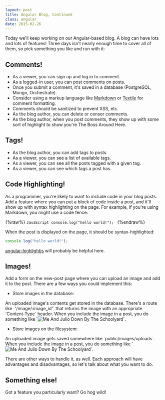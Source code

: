 ```yaml
---
layout: post
title: Angular Blog, Continued
class: angular
date: 2015-02-26
---
```


Today we'll keep working on our Angular-based blog. A blog can have lots and lots of features! Three days isn't nearly enough time to cover all of them, so pick something you like and run with it:

## Comments!

* As a viewer, you can sign up and log in to comment.
* As a logged-in user, you can post comments on posts.
 * Once you submit a comment, it's saved in a database (PostgreSQL, Mongo, Orchestrate).
 * Consider using a markup language like [Markdown][markdown-npm] or [Textile][textile-npm] for comment formatting.
 * Comments should be sanitized to prevent XSS, etc.
* As the blog author, you can delete or censor comments.
* As the blog author, when you post comments, they show up with some sort of highlight to show you're The Boss Around Here.

## Tags!

* As the blog author, you can add tags to posts.
* As a viewer, you can see a list of available tags.
* As a viewer, you can see all the posts tagged with a given tag.
* As a viewer, you can see which tags a post has.

## Code Highlighting!

As a programmer, you're likely to want to include code in your blog posts. Add a feature where you can put a block of code inside a post, and it'll show up with syntax highlighting on the page. For example, if you're using Markdown, you might use a code fence:

{%raw%}
    ```JavaScript
    console.log("hello world!");
    ```
{%endraw%}

When the post is displayed on the page, it should be syntax-highlighted:

```JavaScript
console.log("hello world!");
```

[angular-highlightjs][angular-highlightjs] will probably be helpful here.

## Images!

Add a form on the new-post page where you can upload an image and add it to the post. There are a few ways you could implement this:

* Store images in the database:

<aside class="objective">An uploaded image's contents get stored in the database. There's a route like `'/image/:image_id'` that returns the image with an appropriate `Content-Type` header. When you include the image in a post, you do something like `<img src="/image/42" alt="Me And Julio Down By The Schoolyard">`.</aside>

* Store images on the filesystem:

<aside class="objective">An uploaded image gets saved somewhere like `public/images/uploads`. When you include the image in a post, you do something like `<img src="/images/uploads/me_and_julio.jpg" alt="Me And Julio Down By The Schoolyard">`.</aside>

There are other ways to handle it, as well. Each approach will have advantages and disadvantages, so let's talk about what you want to do.

## Something else!

Got a feature you particularly want? Go hog wild!


[markdown-npm]: https://www.npmjs.com/package/marked
[textile-npm]: https://www.npmjs.com/package/textile-js
[angular-highlightjs]: https://github.com/pc035860/angular-highlightjs
